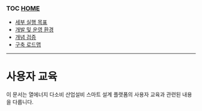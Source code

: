 ### TOC [HOME](/docs)

- [세부 실행 목표](/docs/concept.md)
- [개발 및 운영 환경](/docs/devops)
- [개념 검증](/docs/poc)
- [구축 로드맵](/docs/roadmap)

---

# 사용자 교육

이 문서는 열에너지 다소비 산업설비 스마트 설계 플랫폼의 사용자 교육과 관련된 내용을 다룹니다.

##
